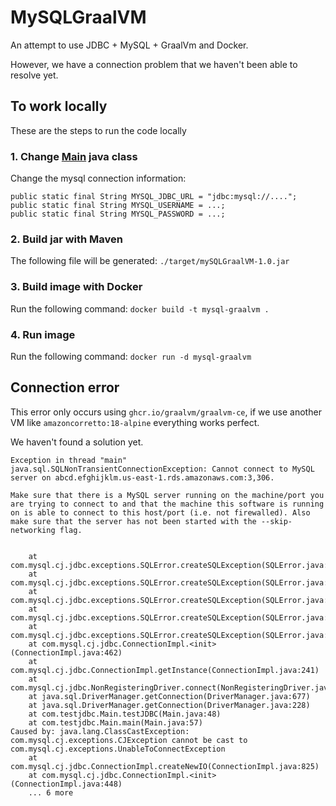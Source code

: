# MySQLGraalVM
An attempt to use JDBC + MySQL + GraalVm and Docker.

However, we have a connection problem that we haven't been able to resolve yet.

## To work locally
These are the steps to run the code locally

### 1. Change [Main] java class
Change the mysql connection information:
```
public static final String MYSQL_JDBC_URL = "jdbc:mysql://....";
public static final String MYSQL_USERNAME = ...;
public static final String MYSQL_PASSWORD = ...;
```

### 2. Build jar with Maven
The following file will be generated: `./target/mySQLGraalVM-1.0.jar`

### 3. Build image with Docker
Run the following command: `docker build -t mysql-graalvm .`

### 4. Run image
Run the following command: `docker run -d mysql-graalvm`

## Connection error
This error only occurs using `ghcr.io/graalvm/graalvm-ce`, if we use another VM like `amazoncorretto:18-alpine` everything works perfect.

We haven't found a solution yet.


```
Exception in thread "main" java.sql.SQLNonTransientConnectionException: Cannot connect to MySQL server on abcd.efghijklm.us-east-1.rds.amazonaws.com:3,306.

Make sure that there is a MySQL server running on the machine/port you are trying to connect to and that the machine this software is running on is able to connect to this host/port (i.e. not firewalled). Also make sure that the server has not been started with the --skip-networking flag.


	at com.mysql.cj.jdbc.exceptions.SQLError.createSQLException(SQLError.java:110)
	at com.mysql.cj.jdbc.exceptions.SQLError.createSQLException(SQLError.java:97)
	at com.mysql.cj.jdbc.exceptions.SQLError.createSQLException(SQLError.java:89)
	at com.mysql.cj.jdbc.exceptions.SQLError.createSQLException(SQLError.java:63)
	at com.mysql.cj.jdbc.exceptions.SQLError.createSQLException(SQLError.java:73)
	at com.mysql.cj.jdbc.ConnectionImpl.<init>(ConnectionImpl.java:462)
	at com.mysql.cj.jdbc.ConnectionImpl.getInstance(ConnectionImpl.java:241)
	at com.mysql.cj.jdbc.NonRegisteringDriver.connect(NonRegisteringDriver.java:198)
	at java.sql.DriverManager.getConnection(DriverManager.java:677)
	at java.sql.DriverManager.getConnection(DriverManager.java:228)
	at com.testjdbc.Main.testJDBC(Main.java:48)
	at com.testjdbc.Main.main(Main.java:57)
Caused by: java.lang.ClassCastException: com.mysql.cj.exceptions.CJException cannot be cast to com.mysql.cj.exceptions.UnableToConnectException
	at com.mysql.cj.jdbc.ConnectionImpl.createNewIO(ConnectionImpl.java:825)
	at com.mysql.cj.jdbc.ConnectionImpl.<init>(ConnectionImpl.java:448)
	... 6 more

```


[Main]: https://github.com/ederbaum/urlshortener/blob/master/src/main/java/com/moonshotteam/urlshortener/HomeRequestManager.java
